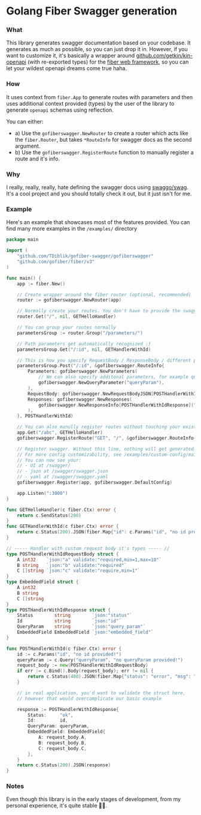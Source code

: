# Golang Fiber Swagger generation

### What

This library generates swagger documentation based on your codebase. It generates as much as possible, so you can just drop it in. However, if you want to customize it, it's basically a wrapper around [github.com/getkin/kin-openapi](https://github.com/getkin/kin-openapi) (with re-exported types) for the [fiber web framework](https://gofiber.io/), so you can let your wildest openapi dreams come true haha.

### How

It uses context from `fiber.App` to generate routes with parameters and then uses additional context provided (types) by the user of the library to generate `openapi` schemas using reflection.

You can either:

- a) Use the `gofiberswagger.NewRouter` to create a router which acts like the `fiber.Router`, but takes `*RouteInfo` for swagger docs as the second argument.
- b) Use the `gofiberswagger.RegisterRoute` function to manually register a route and it's info.

### Why

I really, really, really, hate defining the swagger docs using [swaggo/swag](https://github.com/swaggo/swag). It's a cool project and you should totally check it out, but it just isn't for me.

### Example

Here's an example that showcases most of the features provided. You can find many more examples in the `/examples/` directory

```go
package main

import (
	"github.com/TDiblik/gofiber-swagger/gofiberswagger"
	"github.com/gofiber/fiber/v3"
)

func main() {
	app := fiber.New()

	// Create wrapper around the fiber router (optional, recommended)
	router := gofiberswagger.NewRouter(app)

	// Normally create your routes. You don't have to provide the swagger options (second argument)
	router.Get("/", nil, GETHelloHandler)

	// You can group your routes normally
	parametersGroup := router.Group("/parameters/")

	// Path parameters get automatically recognized :)
	parametersGroup.Get("/:id", nil, GETHandlerWithId)

	// This is how you specify RequestBody / ResponseBody / different parameters / any other openapi property tied to a request
	parametersGroup.Post("/:id", &gofiberswagger.RouteInfo{
		Parameters: gofiberswagger.NewParameters(
			// We can also specify additonal parameters, for example query parameters
			gofiberswagger.NewQueryParameter("queryParam"),
		),
		RequestBody: gofiberswagger.NewRequestBodyJSON[POSTHandlerWithIdRequestBody](),
		Responses: gofiberswagger.NewResponses(
			gofiberswagger.NewResponseInfo[POSTHandlerWithIdResponse]("200", "example response 👀"),
		),
	}, POSTHandlerWithId)

	// You can also manully register routes without touching your existing code!
	app.Get("/abc", GETHelloHandler)
	gofiberswagger.RegisterRoute("GET", "/", &gofiberswagger.RouteInfo{})

	// Register swagger. Without this line, nothing will get generated.
	// For more config customizability, see /examples/custom-config/main.go
    // You can now see your:
    // - UI at /swagger/
    // - json at /swagger/swagger.json
    // - yaml at /swagger/swagger.yaml
	gofiberswagger.Register(app, gofiberswagger.DefaultConfig)

	app.Listen(":3000")
}

func GETHelloHandler(c fiber.Ctx) error {
	return c.SendStatus(200)
}
func GETHandlerWithId(c fiber.Ctx) error {
	return c.Status(200).JSON(fiber.Map{"id": c.Params("id", "no id provided!")})
}

// ----- Handler with custom request body it's types ----- //
type POSTHandlerWithIdRequestBody struct {
	A int32    `json:"a" validate:"required,min=1,max=10"`
	B string   `json:"b" validate:"required"`
	C []string `json:"c" validate:"require,min=1"`
}
type EmbeddedField struct {
	A int32
	B string
	C []string
}
type POSTHandlerWithIdResponse struct {
	Status        string        `json:"status"`
	Id            string        `json:"id"`
	QueryParam    string        `json:"query_param"`
	EmbeddedField EmbeddedField `json:"embedded_field"`
}

func POSTHandlerWithId(c fiber.Ctx) error {
	id := c.Params("id", "no id provided!")
	queryParam := c.Query("queryParam", "no queryParam provided!")
	request_body := new(POSTHandlerWithIdRequestBody)
	if err := c.Bind().Body(request_body); err != nil {
		return c.Status(400).JSON(fiber.Map{"status": "error", "msg": "Invalid request body"})
	}

	// in real application, you'd want to validate the struct here,
	// however that would overcomplicate our basic example

	response := POSTHandlerWithIdResponse{
		Status:     "ok",
		Id:         id,
		QueryParam: queryParam,
		EmbeddedField: EmbeddedField{
			A: request_body.A,
			B: request_body.B,
			C: request_body.C,
		},
	}
	return c.Status(200).JSON(response)
}
```

### Notes

Even though this library is in the early stages of development, from my personal experience, it's quite stable 🤷‍♂️.
